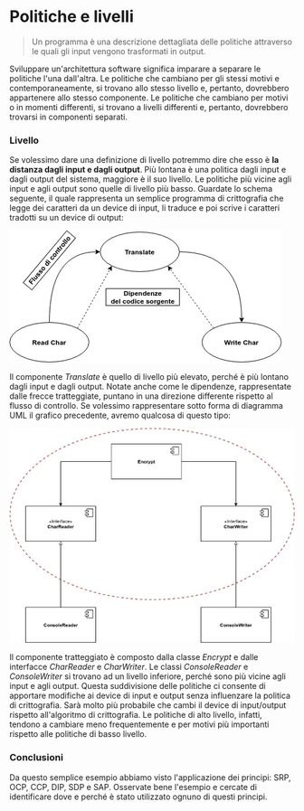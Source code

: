 # Politiche e livelli

> Un programma è una descrizione dettagliata delle politiche attraverso le quali gli input vengono trasformati in output.

Sviluppare un'architettura software significa imparare a separare le politiche l'una dall'altra. Le politiche che cambiano per gli stessi motivi e contemporaneamente, si trovano allo stesso livello e, pertanto, dovrebbero appartenere allo stesso componente. Le politiche che cambiano per motivi o in momenti differenti, si trovano a livelli differenti e, pertanto, dovrebbero trovarsi in componenti separati.

### Livello

Se volessimo dare una definizione di livello potremmo dire che esso è **la distanza dagli input e dagli output**. Più lontana è una politica dagli input e dagli output del sistema, maggiore è il suo livello. Le politiche più vicine agli input e agli output sono quelle di livello più basso. Guardate lo schema seguente, il quale rappresenta un semplice programma di crittografia che legge dei caratteri da un device di input, li traduce e poi scrive i caratteri tradotti su un device di output:

![](.gitbook/assets/crittografia.jpg)

Il componente _Translate_ è quello di livello più elevato, perché è più lontano dagli input e dagli output. Notate anche come le dipendenze, rappresentate dalle frecce tratteggiate, puntano in una direzione differente rispetto al flusso di controllo. Se volessimo rappresentare sotto forma di diagramma UML il grafico precedente, avremo qualcosa di questo tipo:

![](.gitbook/assets/untitled-diagram-page-2.jpg)

Il componente tratteggiato è composto dalla classe _Encrypt_ e dalle interfacce _CharReader_ e _CharWriter_. Le classi _ConsoleReader_ e _ConsoleWriter_ si trovano ad un livello inferiore, perché sono più vicine agli input e agli output. Questa suddivisione delle politiche ci consente di apportare modifiche ai device di input e output senza influenzare la politica di crittografia. Sarà molto più probabile che cambi il device di input/output rispetto all'algoritmo di crittografia. Le politiche di alto livello, infatti, tendono a cambiare meno frequentemente e per motivi più importanti rispetto alle politiche di basso livello.

### Conclusioni

Da questo semplice esempio abbiamo visto l'applicazione dei principi: SRP, OCP, CCP, DIP, SDP e SAP. Osservate bene l'esempio e cercate di identificare dove e perché è stato utilizzato ognuno di questi principi.

